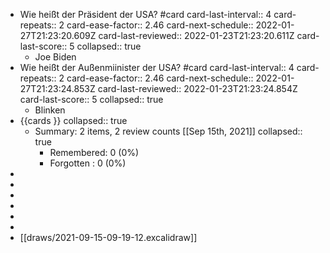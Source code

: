 - Wie heißt der Präsident der USA? #card 
  card-last-interval:: 4
  card-repeats:: 2
  card-ease-factor:: 2.46
  card-next-schedule:: 2022-01-27T21:23:20.609Z
  card-last-reviewed:: 2022-01-23T21:23:20.611Z
  card-last-score:: 5
  collapsed:: true
	- Joe Biden
- Wie heißt der Außenmiinister der USA? #card
  card-last-interval:: 4
  card-repeats:: 2
  card-ease-factor:: 2.46
  card-next-schedule:: 2022-01-27T21:23:24.853Z
  card-last-reviewed:: 2022-01-23T21:23:24.854Z
  card-last-score:: 5
  collapsed:: true
	- Blinken
- {{cards }}
  collapsed:: true
	- Summary: 2 items, 2 review counts [[Sep 15th, 2021]]
	  collapsed:: true
		- Remembered:   0 (0%)
		- Forgotten :   0 (0%)
-
-
-
-
-
-
- [[draws/2021-09-15-09-19-12.excalidraw]]